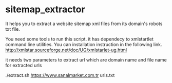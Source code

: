 # sitemap_extractor

It helps you to extract a website sitemap xml files from its domain's robots txt file.

You need some tools to run this script. 
it has dependecy to xmlstartlet command line utilities. You can installation instruction in the following link.
http://xmlstar.sourceforge.net/doc/UG/xmlstarlet-ug.html


it needs two parameters to extract url  which are  domain name  and file name for extracted urls

./extract.sh https://www.sanalmarket.com.tr urls.txt   

